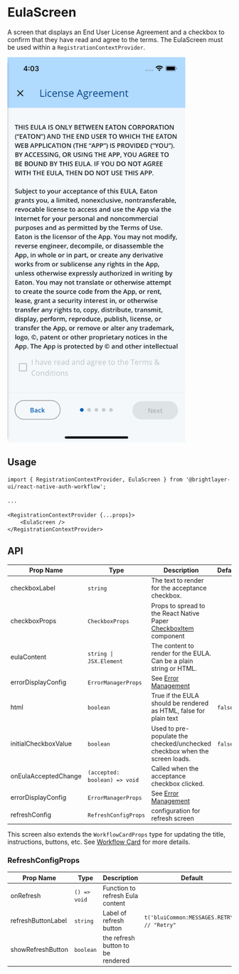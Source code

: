 # EulaScreen

A screen that displays an End User License Agreement and a checkbox to confirm that they have read and agree to the terms. The EulaScreen must be used within a `RegistrationContextProvider`.

<img width="400" alt="EULA" src="../../media/screens/eula.png">

## Usage

```tsx
import { RegistrationContextProvider, EulaScreen } from '@brightlayer-ui/react-native-auth-workflow';

...

<RegistrationContextProvider {...props}>
    <EulaScreen />
</RegistrationContextProvider>
```

## API

| Prop Name            | Type                          | Description                                                                                                                                              | Default |
| -------------------- | ----------------------------- | -------------------------------------------------------------------------------------------------------------------------------------------------------- | ------- |
| checkboxLabel        | `string`                      | The text to render for the acceptance checkbox.                                                                                                          |         |
| checkboxProps        | `CheckboxProps`               | Props to spread to the React Native Paper [CheckboxItem](https://callstack.github.io/react-native-paper/docs/components/Checkbox/CheckboxItem) component |         |
| eulaContent          | `string \| JSX.Element`       | The content to render for the EULA. Can be a plain string or HTML.                                                                                       |         |
| errorDisplayConfig   | `ErrorManagerProps`           | See [Error Management](../../components/error-manager.md)                                                                                                |         |
| html                 | `boolean`                     | True if the EULA should be rendered as HTML, false for plain text                                                                                        | `false` |
| initialCheckboxValue | `boolean`                     | Used to pre-populate the checked/unchecked checkbox when the screen loads.                                                                               | `false` |
| onEulaAcceptedChange | `(accepted: boolean) => void` | Called when the acceptance checkbox clicked.                                                                                                             |         |
| errorDisplayConfig   | `ErrorManagerProps`           | See [Error Management](../error-management.md)                                                                                                           |
| refreshConfig        | `RefreshConfigProps`          | configuration for refresh screen                                                                                                                         |         |

This screen also extends the `WorkflowCardProps` type for updating the title, instructions, buttons, etc. See [Workflow Card](../components/workflow-card.md) for more details.

### RefreshConfigProps

| Prop Name          | Type         | Description                       | Default                                     |
| ------------------ | ------------ | --------------------------------- | ------------------------------------------- |
| onRefresh          | `() => void` | Function to refresh Eula content  |                                             |
| refreshButtonLabel | `string`     | Label of refresh button           | `t('bluiCommon:MESSAGES.RETRY') // "Retry"` |
| showRefreshButton  | `boolean`    | the refresh button to be rendered |                                             |
